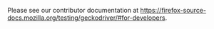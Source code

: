 Please see our contributor documentation at
https://firefox-source-docs.mozilla.org/testing/geckodriver/#for-developers.
